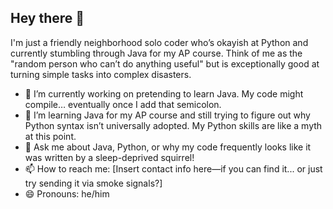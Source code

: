 ## Hey there 👋

I'm just a friendly neighborhood solo coder who’s okayish at Python and currently stumbling through Java for my AP course. Think of me as the "random person who can’t do anything useful" but is exceptionally good at turning simple tasks into complex disasters.

- 🔭 I’m currently working on pretending to learn Java. My code might compile… eventually once I add that semicolon.
- 🌱 I’m learning Java for my AP course and still trying to figure out why Python syntax isn’t universally adopted. My Python skills are like a myth at this point.
- 💬 Ask me about Java, Python, or why my code frequently looks like it was written by a sleep-deprived squirrel!
- 📫 How to reach me: [Insert contact info here—if you can find it... or just try sending it via smoke signals?]
- 😄 Pronouns: he/him
